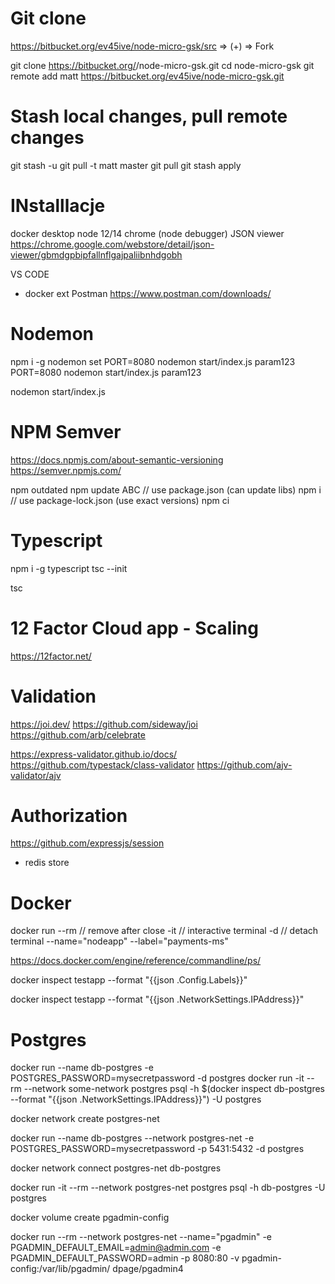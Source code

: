 
# Git clone
<!-- git clone https://bitbucket.org/ev45ive/node-micro-gsk.git -->
https://bitbucket.org/ev45ive/node-micro-gsk/src => (+) => Fork

git clone https://bitbucket.org/<twoj user>/node-micro-gsk.git
cd node-micro-gsk
git remote add matt https://bitbucket.org/ev45ive/node-micro-gsk.git

# Stash local changes, pull remote changes
git stash -u
git pull -t matt master 
git pull
git stash apply

# INstalllacje
docker desktop
node 12/14
chrome (node debugger)
JSON viewer
https://chrome.google.com/webstore/detail/json-viewer/gbmdgpbipfallnflgajpaliibnhdgobh

VS CODE
+ docker ext
Postman
https://www.postman.com/downloads/

# Nodemon
npm i -g nodemon
set PORT=8080 nodemon start/index.js param123
PORT=8080 nodemon start/index.js param123

nodemon start/index.js 

# NPM Semver
https://docs.npmjs.com/about-semantic-versioning
https://semver.npmjs.com/

npm outdated
npm update ABC
// use package.json (can update libs)
npm i 
// use package-lock.json (use exact versions)
npm ci 

# Typescript
npm i -g typescript
tsc --init

tsc

# 12 Factor Cloud app - Scaling
https://12factor.net/


# Validation
https://joi.dev/
https://github.com/sideway/joi
https://github.com/arb/celebrate
<!-- vs -->
https://express-validator.github.io/docs/
https://github.com/typestack/class-validator
https://github.com/ajv-validator/ajv

# Authorization
https://github.com/expressjs/session
+ redis store


# Docker 
docker run
--rm // remove after close
-it // interactive terminal
-d // detach terminal
--name="nodeapp"
--label="payments-ms"

https://docs.docker.com/engine/reference/commandline/ps/

docker inspect testapp --format "{{json .Config.Labels}}"

docker inspect testapp --format "{{json .NetworkSettings.IPAddress}}"



# Postgres
docker run --name db-postgres -e POSTGRES_PASSWORD=mysecretpassword -d postgres
docker run -it --rm --network some-network postgres psql -h $(docker inspect db-postgres --format "{{json .NetworkSettings.IPAddress}}") -U postgres

<!-- Private docker network -->
docker network create postgres-net

<!-- Database accesible only in private network -->
docker run --name db-postgres --network postgres-net -e  POSTGRES_PASSWORD=mysecretpassword -p 5431:5432 -d postgres

<!-- If not connected -->
docker network connect postgres-net db-postgres

<!-- Run one time command in containr with private network -->
docker run -it --rm --network postgres-net postgres psql -h db-postgres -U postgres

<!-- https://www.pgadmin.org/docs/pgadmin4/latest/container_deployment.html -->
<!-- Share -->
docker volume create pgadmin-config

<!-- Run one time web interface in containr with private network -->
docker run --rm --network postgres-net --name="pgadmin" -e PGADMIN_DEFAULT_EMAIL=admin@admin.com -e PGADMIN_DEFAULT_PASSWORD=admin -p 8080:80 -v pgadmin-config:/var/lib/pgadmin/ dpage/pgadmin4

<!-- New Connection:
host: db-postgres
user: postgres
db: postrgres
password: mysecretpassword
 -->
